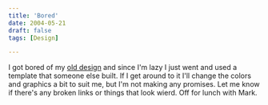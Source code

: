 ```yaml
---
title: 'Bored'
date: 2004-05-21
draft: false
tags: [Design]

---
```


I got bored of my [old design](http://www.mennoboy.com/chris/archives/images/wint04design.html) and since I'm lazy I just went and used a template that someone else built. If I get around to it I'll change the colors and graphics a bit to suit me, but I'm not making any promises. Let me know if there's any broken links or things that look wierd. Off for lunch with Mark.